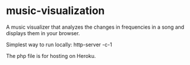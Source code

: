 # music-visualization

A music visualizer that analyzes the changes in frequencies in a song and displays them in your browser.

Simplest way to run locally:
http-server -c-1

The php file is for hosting on Heroku.